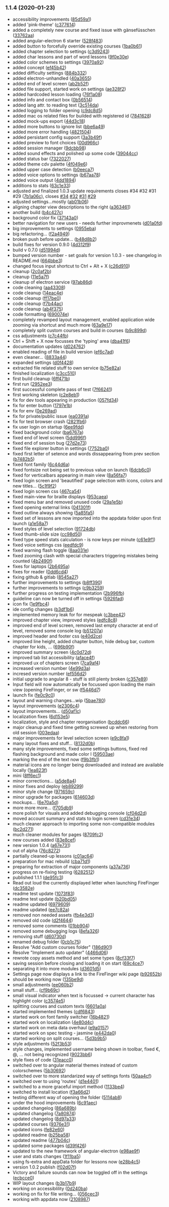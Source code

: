 ## <small>1.1.4 (2020-01-23)</small>

* accessibility improvements ([85d59a1](https://github.com/cc-cdv-lu/FireFinger/commit/85d59a1))
* added 'pink-theme' ([c377614](https://github.com/cc-cdv-lu/FireFinger/commit/c377614))
* added a completely new course and fixed issue with gänsefüsschen ([33762aa](https://github.com/cc-cdv-lu/FireFinger/commit/33762aa))
* added angular-electron 6 starter ([528f483](https://github.com/cc-cdv-lu/FireFinger/commit/528f483))
* added button to forcefully override existing courses ([1ba0b61](https://github.com/cc-cdv-lu/FireFinger/commit/1ba0b61))
* added chapter selection to settings ([c3d9243](https://github.com/cc-cdv-lu/FireFinger/commit/c3d9243))
* added char lessons and part of word lessons ([9f0e30e](https://github.com/cc-cdv-lu/FireFinger/commit/9f0e30e))
* added color schemes to settings ([3970a92](https://github.com/cc-cdv-lu/FireFinger/commit/3970a92))
* added concept ([ef45b42](https://github.com/cc-cdv-lu/FireFinger/commit/ef45b42))
* added difficulty settings ([884b332](https://github.com/cc-cdv-lu/FireFinger/commit/884b332))
* added electron-unhandled ([40a3655](https://github.com/cc-cdv-lu/FireFinger/commit/40a3655))
* added end of level screen ([ab2b52f](https://github.com/cc-cdv-lu/FireFinger/commit/ab2b52f))
* added file support, started work on settings ([ae328f2](https://github.com/cc-cdv-lu/FireFinger/commit/ae328f2))
* added hardcoded lesson loading ([76f1a08](https://github.com/cc-cdv-lu/FireFinger/commit/76f1a08))
* added info and contact box ([0b56514](https://github.com/cc-cdv-lu/FireFinger/commit/0b56514))
* added lang attr. to reading text ([3c514da](https://github.com/cc-cdv-lu/FireFinger/commit/3c514da))
* added logging to folder opening ([c9dc8d5](https://github.com/cc-cdv-lu/FireFinger/commit/c9dc8d5))
* added mac os related files for builded with registered id ([7841628](https://github.com/cc-cdv-lu/FireFinger/commit/7841628))
* added mock-ups export ([44d3c18](https://github.com/cc-cdv-lu/FireFinger/commit/44d3c18))
* added more buttons to ignore list ([bbe6a49](https://github.com/cc-cdv-lu/FireFinger/commit/bbe6a49))
* added more error handling ([4821504](https://github.com/cc-cdv-lu/FireFinger/commit/4821504))
* added persistant config support ([3a3b49f](https://github.com/cc-cdv-lu/FireFinger/commit/3a3b49f))
* added preview to font choices ([00d966c](https://github.com/cc-cdv-lu/FireFinger/commit/00d966c))
* added session manager ([9dcbb98](https://github.com/cc-cdv-lu/FireFinger/commit/9dcbb98))
* added sound effects and polished up some code ([39044cc](https://github.com/cc-cdv-lu/FireFinger/commit/39044cc))
* added status bar ([7322027](https://github.com/cc-cdv-lu/FireFinger/commit/7322027))
* added theme cdv palette ([4f049e6](https://github.com/cc-cdv-lu/FireFinger/commit/4f049e6))
* added upper case detection ([b0eeca7](https://github.com/cc-cdv-lu/FireFinger/commit/b0eeca7))
* added voice options to settings ([b67aa78](https://github.com/cc-cdv-lu/FireFinger/commit/b67aa78))
* added voice output ([4dd1894](https://github.com/cc-cdv-lu/FireFinger/commit/4dd1894))
* additions to stats ([63c1e33](https://github.com/cc-cdv-lu/FireFinger/commit/63c1e33))
* adjusted and finalized 1.0.3 update requirements closes #34 #32 #31 #29 ([7b1a06c](https://github.com/cc-cdv-lu/FireFinger/commit/7b1a06c)), closes [#34](https://github.com/cc-cdv-lu/FireFinger/issues/34) [#32](https://github.com/cc-cdv-lu/FireFinger/issues/32) [#31](https://github.com/cc-cdv-lu/FireFinger/issues/31) [#29](https://github.com/cc-cdv-lu/FireFinger/issues/29)
* adjusted settings...mostly ([ab01b06](https://github.com/cc-cdv-lu/FireFinger/commit/ab01b06))
* aligning chapter view descriptions to the right ([a363461](https://github.com/cc-cdv-lu/FireFinger/commit/a363461))
* another build ([b4c427c](https://github.com/cc-cdv-lu/FireFinger/commit/b4c427c))
* background color fix ([37143a0](https://github.com/cc-cdv-lu/FireFinger/commit/37143a0))
* better navigation for new users - needs further improvmenets ([d01a0fd](https://github.com/cc-cdv-lu/FireFinger/commit/d01a0fd))
* big improvements to settings ([0955eba](https://github.com/cc-cdv-lu/FireFinger/commit/0955eba))
* big refactoring... ([f2a4949](https://github.com/cc-cdv-lu/FireFinger/commit/f2a4949))
* broken push before update... ([b48d8b2](https://github.com/cc-cdv-lu/FireFinger/commit/b48d8b2))
* build fixes for version 0.9.0 ([4d312f9](https://github.com/cc-cdv-lu/FireFinger/commit/4d312f9))
* build v 0.7.0 ([d51994d](https://github.com/cc-cdv-lu/FireFinger/commit/d51994d))
* bumped version number - set goals for version 1.0.3 - see changelog in README.md ([664bbe3](https://github.com/cc-cdv-lu/FireFinger/commit/664bbe3))
* changed focus input shortcut to Ctrl + Alt + X ([c26d910](https://github.com/cc-cdv-lu/FireFinger/commit/c26d910))
* cleanup ([2c0af2b](https://github.com/cc-cdv-lu/FireFinger/commit/2c0af2b))
* cleanup ([11e5a7f](https://github.com/cc-cdv-lu/FireFinger/commit/11e5a7f))
* cleanup of electron service ([97ab86d](https://github.com/cc-cdv-lu/FireFinger/commit/97ab86d))
* code cleaning ([aa43308](https://github.com/cc-cdv-lu/FireFinger/commit/aa43308))
* code cleanup ([14eac4e](https://github.com/cc-cdv-lu/FireFinger/commit/14eac4e))
* code cleanup ([ff17be0](https://github.com/cc-cdv-lu/FireFinger/commit/ff17be0))
* code cleanup ([f7b44ac](https://github.com/cc-cdv-lu/FireFinger/commit/f7b44ac))
* code cleanup ([ab4f375](https://github.com/cc-cdv-lu/FireFinger/commit/ab4f375))
* code formatting ([690074e](https://github.com/cc-cdv-lu/FireFinger/commit/690074e))
* completely revamped layout management, enabled application wide zooming via shortcut and much more ([63a9e17](https://github.com/cc-cdv-lu/FireFinger/commit/63a9e17))
* completely split custom courses and build in courses ([b9c899d](https://github.com/cc-cdv-lu/FireFinger/commit/b9c899d))
* css adjustments ([c7c44fb](https://github.com/cc-cdv-lu/FireFinger/commit/c7c44fb))
* Ctrl + Shift + X now focusses the 'typing' area ([dba41f6](https://github.com/cc-cdv-lu/FireFinger/commit/dba41f6))
* documentation updates ([d024762](https://github.com/cc-cdv-lu/FireFinger/commit/d024762))
* enabled reading of file in build version ([ef6c7ad](https://github.com/cc-cdv-lu/FireFinger/commit/ef6c7ad))
* even cleaner... ([8833a44](https://github.com/cc-cdv-lu/FireFinger/commit/8833a44))
* expanded settings ([d0f4428](https://github.com/cc-cdv-lu/FireFinger/commit/d0f4428))
* extracted file related stuff to own service ([b75e82a](https://github.com/cc-cdv-lu/FireFinger/commit/b75e82a))
* finished localization ([c3cc510](https://github.com/cc-cdv-lu/FireFinger/commit/c3cc510))
* first build cleanup ([6ff471b](https://github.com/cc-cdv-lu/FireFinger/commit/6ff471b))
* first run ([2952ee3](https://github.com/cc-cdv-lu/FireFinger/commit/2952ee3))
* first successful complete pass of test ([7f66241](https://github.com/cc-cdv-lu/FireFinger/commit/7f66241))
* first working skeleton ([c2e8eb1](https://github.com/cc-cdv-lu/FireFinger/commit/c2e8eb1))
* fix for dev tools appearing in production ([057fd34](https://github.com/cc-cdv-lu/FireFinger/commit/057fd34))
* fix for enter button ([1797e1b](https://github.com/cc-cdv-lu/FireFinger/commit/1797e1b))
* fix for env ([0e269ad](https://github.com/cc-cdv-lu/FireFinger/commit/0e269ad))
* fix for private/public issue ([ea0391a](https://github.com/cc-cdv-lu/FireFinger/commit/ea0391a))
* fix for test browser crash ([2821fb6](https://github.com/cc-cdv-lu/FireFinger/commit/2821fb6))
* fix user login on startup ([6ee9fdd](https://github.com/cc-cdv-lu/FireFinger/commit/6ee9fdd))
* fixed background color ([ba6767a](https://github.com/cc-cdv-lu/FireFinger/commit/ba6767a))
* fixed end of level screen ([5dd996f](https://github.com/cc-cdv-lu/FireFinger/commit/5dd996f))
* fixed end of session bug ([27d2e73](https://github.com/cc-cdv-lu/FireFinger/commit/27d2e73))
* fixed file explorer button in settings ([7752ba0](https://github.com/cc-cdv-lu/FireFinger/commit/7752ba0))
* fixed first letter of setence and words dissappearing from prev section ([b7482b5](https://github.com/cc-cdv-lu/FireFinger/commit/b7482b5))
* fixed font family ([6c44d6a](https://github.com/cc-cdv-lu/FireFinger/commit/6c44d6a))
* fixed fontsize not being set to previous value on launch ([6dcb6c0](https://github.com/cc-cdv-lu/FireFinger/commit/6dcb6c0))
* fixed for verticalbars appearing in main view ([8a56fa7](https://github.com/cc-cdv-lu/FireFinger/commit/8a56fa7))
* fixed login screen and 'beautified' page selection with icons, colors and new titles... ([5c1f9f2](https://github.com/cc-cdv-lu/FireFinger/commit/5c1f9f2))
* fixed login screen css ([467ca54](https://github.com/cc-cdv-lu/FireFinger/commit/467ca54))
* fixed main-view for braille displays ([953caea](https://github.com/cc-cdv-lu/FireFinger/commit/953caea))
* fixed menu bar and removed unused code ([29a1e5b](https://github.com/cc-cdv-lu/FireFinger/commit/29a1e5b))
* fixed opening external links ([041301f](https://github.com/cc-cdv-lu/FireFinger/commit/041301f))
* fixed outline always showing ([5a85fa5](https://github.com/cc-cdv-lu/FireFinger/commit/5a85fa5))
* fixed set of lessons are now imported into the appdata folder upon first launch ([a1e58a7](https://github.com/cc-cdv-lu/FireFinger/commit/a1e58a7))
* fixed styles of level selection ([91724db](https://github.com/cc-cdv-lu/FireFinger/commit/91724db))
* fixed thumb-slide size ([cc98d50](https://github.com/cc-cdv-lu/FireFinger/commit/cc98d50))
* fixed type speed stats calculation - is now keys per minute ([c61e9f1](https://github.com/cc-cdv-lu/FireFinger/commit/c61e9f1))
* fixed voice settings css ([eedfdc9](https://github.com/cc-cdv-lu/FireFinger/commit/eedfdc9))
* fixed warning flash toggle ([8aa031e](https://github.com/cc-cdv-lu/FireFinger/commit/8aa031e))
* fixed zooming clash with special characters triggering mistakes being counted ([4b2490f](https://github.com/cc-cdv-lu/FireFinger/commit/4b2490f))
* fixes for laptops ([2b6495a](https://github.com/cc-cdv-lu/FireFinger/commit/2b6495a))
* fixes for reader ([0dd6cd4](https://github.com/cc-cdv-lu/FireFinger/commit/0dd6cd4))
* fixing github & gitlab ([8545a27](https://github.com/cc-cdv-lu/FireFinger/commit/8545a27))
* further improvements to settings ([b8ff390](https://github.com/cc-cdv-lu/FireFinger/commit/b8ff390))
* further improvements to settings ([c9b3259](https://github.com/cc-cdv-lu/FireFinger/commit/c9b3259))
* further progress on testing implementation ([2b996fb](https://github.com/cc-cdv-lu/FireFinger/commit/2b996fb))
* guideline can now be turned off in settings ([5926fad](https://github.com/cc-cdv-lu/FireFinger/commit/5926fad))
* icon fix ([1e9fbc4](https://github.com/cc-cdv-lu/FireFinger/commit/1e9fbc4))
* ide config changes ([b3df1b6](https://github.com/cc-cdv-lu/FireFinger/commit/b3df1b6))
* implemented memory leak for for mespeak ([c3bee42](https://github.com/cc-cdv-lu/FireFinger/commit/c3bee42))
* improved chapter view, improved styles ([edfc8c8](https://github.com/cc-cdv-lu/FireFinger/commit/edfc8c8))
* improved end of level screen, removed last empty character at end of level, removed some console log ([b51207a](https://github.com/cc-cdv-lu/FireFinger/commit/b51207a))
* improved header and footer css ([e40d2ce](https://github.com/cc-cdv-lu/FireFinger/commit/e40d2ce))
* improved line height, added chapter button, hide debug bar, custom chapter for kids, ... ([696b90f](https://github.com/cc-cdv-lu/FireFinger/commit/696b90f))
* improved summary screen ([4c0d72d](https://github.com/cc-cdv-lu/FireFinger/commit/4c0d72d))
* improved tab list accessibility ([aface4f](https://github.com/cc-cdv-lu/FireFinger/commit/aface4f))
* improved ux of chapters screen ([7ca9af4](https://github.com/cc-cdv-lu/FireFinger/commit/7ca9af4))
* increased version number ([4e99d3a](https://github.com/cc-cdv-lu/FireFinger/commit/4e99d3a))
* incresed version number ([ef556d2](https://github.com/cc-cdv-lu/FireFinger/commit/ef556d2))
* initial upgrade to angular 8 - stuff is still plenty broken ([c357e89](https://github.com/cc-cdv-lu/FireFinger/commit/c357e89))
* Input field will now automatically be focussed upon loading the main view (opening FireFinger, or sw ([f5446d7](https://github.com/cc-cdv-lu/FireFinger/commit/f5446d7))
* launch fix ([fe0c9c0](https://github.com/cc-cdv-lu/FireFinger/commit/fe0c9c0))
* layout and warning changes...wip ([5bae780](https://github.com/cc-cdv-lu/FireFinger/commit/5bae780))
* layout improvements ([e2306c4](https://github.com/cc-cdv-lu/FireFinger/commit/e2306c4))
* layout improvements... ([d50af1c](https://github.com/cc-cdv-lu/FireFinger/commit/d50af1c))
* localization fixes ([6d153e5](https://github.com/cc-cdv-lu/FireFinger/commit/6d153e5))
* localization, style and chapter reorganisation ([bcddc66](https://github.com/cc-cdv-lu/FireFinger/commit/bcddc66))
* major cleanup and fixed time getting screwed up when restoring from old session ([003edaa](https://github.com/cc-cdv-lu/FireFinger/commit/003edaa))
* major improvements for level selection screen ([e9c8fa1](https://github.com/cc-cdv-lu/FireFinger/commit/e9c8fa1))
* many layout fixes and stuff... ([8132d0b](https://github.com/cc-cdv-lu/FireFinger/commit/8132d0b))
* many style improvements, fixed some settings buttons, fixed red flashing background and made color l ([59503ae](https://github.com/cc-cdv-lu/FireFinger/commit/59503ae))
* marking the end of the text now ([f9b3fb1](https://github.com/cc-cdv-lu/FireFinger/commit/f9b3fb1))
* material icons are no longer being downloaded and instead are available locally ([1ea823f](https://github.com/cc-cdv-lu/FireFinger/commit/1ea823f))
* mini ([8ff6ec1](https://github.com/cc-cdv-lu/FireFinger/commit/8ff6ec1))
* minor corrections... ([a5de8a4](https://github.com/cc-cdv-lu/FireFinger/commit/a5de8a4))
* minor fixes and deploy ([eb89299](https://github.com/cc-cdv-lu/FireFinger/commit/eb89299))
* minor style change ([971659c](https://github.com/cc-cdv-lu/FireFinger/commit/971659c))
* minor upgrade for packages ([614603d](https://github.com/cc-cdv-lu/FireFinger/commit/614603d))
* mockups... ([6e70a5d](https://github.com/cc-cdv-lu/FireFinger/commit/6e70a5d))
* more more more... ([f705db9](https://github.com/cc-cdv-lu/FireFinger/commit/f705db9))
* more polish for visuals and added debugging console ([cf04d2d](https://github.com/cc-cdv-lu/FireFinger/commit/cf04d2d))
* moved account summary and stats to login screen ([cd31e34](https://github.com/cc-cdv-lu/FireFinger/commit/cd31e34))
* much cleaner approach to importing some non-compatible modules ([bc2d271](https://github.com/cc-cdv-lu/FireFinger/commit/bc2d271))
* much cleaner modules for pages ([8709fc2](https://github.com/cc-cdv-lu/FireFinger/commit/8709fc2))
* new courses added ([83e8cef](https://github.com/cc-cdv-lu/FireFinger/commit/83e8cef))
* new version 1.0.4 ([a67e731](https://github.com/cc-cdv-lu/FireFinger/commit/a67e731))
* out of alpha ([76c8272](https://github.com/cc-cdv-lu/FireFinger/commit/76c8272))
* partially cleaned-up lessons ([c01ac64](https://github.com/cc-cdv-lu/FireFinger/commit/c01ac64))
* preparation for mac rebuild ([cba71d1](https://github.com/cc-cdv-lu/FireFinger/commit/cba71d1))
* preparing for extraction of major components ([a37a736](https://github.com/cc-cdv-lu/FireFinger/commit/a37a736))
* progress on re-fixing testing ([6282512](https://github.com/cc-cdv-lu/FireFinger/commit/6282512))
* published 1.1.1 ([de95fc3](https://github.com/cc-cdv-lu/FireFinger/commit/de95fc3))
* Read out loud the currently displayed letter when launching FireFinger ([dc3582e](https://github.com/cc-cdv-lu/FireFinger/commit/dc3582e))
* readme test update ([1073f83](https://github.com/cc-cdv-lu/FireFinger/commit/1073f83))
* readme test update ([b20bd05](https://github.com/cc-cdv-lu/FireFinger/commit/b20bd05))
* readme updated ([6979609](https://github.com/cc-cdv-lu/FireFinger/commit/6979609))
* readme updated ([ee7c82a](https://github.com/cc-cdv-lu/FireFinger/commit/ee7c82a))
* removed non needed assets ([fb4e3d3](https://github.com/cc-cdv-lu/FireFinger/commit/fb4e3d3))
* removed old code ([d2f4644](https://github.com/cc-cdv-lu/FireFinger/commit/d2f4644))
* removed some comments ([01bb904](https://github.com/cc-cdv-lu/FireFinger/commit/01bb904))
* removed some debugging logs ([8efa326](https://github.com/cc-cdv-lu/FireFinger/commit/8efa326))
* removing stuff ([d60730d](https://github.com/cc-cdv-lu/FireFinger/commit/d60730d))
* renamed debug folder ([0cb1c75](https://github.com/cc-cdv-lu/FireFinger/commit/0cb1c75))
* Resolve "Add custom courses folder" ([186d901](https://github.com/cc-cdv-lu/FireFinger/commit/186d901))
* Resolve "Implement auto updater" ([4466d06](https://github.com/cc-cdv-lu/FireFinger/commit/4466d06))
* rewrote copy assets method and set some types ([8cf33f7](https://github.com/cc-cdv-lu/FireFinger/commit/8cf33f7))
* saving session before closing and loading it on start ([69c4ce7](https://github.com/cc-cdv-lu/FireFinger/commit/69c4ce7))
* separating it into more modules ([d3601d5](https://github.com/cc-cdv-lu/FireFinger/commit/d3601d5))
* Settings page now displays a link to the FireFinger wiki page ([b92652b](https://github.com/cc-cdv-lu/FireFinger/commit/b92652b))
* should be working now ([135be9d](https://github.com/cc-cdv-lu/FireFinger/commit/135be9d))
* small adjustments ([ee060b2](https://github.com/cc-cdv-lu/FireFinger/commit/ee060b2))
* small stuff... ([cf9b69c](https://github.com/cc-cdv-lu/FireFinger/commit/cf9b69c))
* small visual indicator when text is focussed -> current character has highlight color ([c3574e5](https://github.com/cc-cdv-lu/FireFinger/commit/c3574e5))
* splitting courses and custom texts ([6601a0a](https://github.com/cc-cdv-lu/FireFinger/commit/6601a0a))
* started implemented themes ([cdf6843](https://github.com/cc-cdv-lu/FireFinger/commit/cdf6843))
* started work on font family switcher ([16b4821](https://github.com/cc-cdv-lu/FireFinger/commit/16b4821))
* started work on localization ([4e80d4c](https://github.com/cc-cdv-lu/FireFinger/commit/4e80d4c))
* started work on meta data overhaul ([e9a0157](https://github.com/cc-cdv-lu/FireFinger/commit/e9a0157))
* started work on spec testing - jasmine ([e442da0](https://github.com/cc-cdv-lu/FireFinger/commit/e442da0))
* started working on split courses... ([5d3b9b5](https://github.com/cc-cdv-lu/FireFinger/commit/5d3b9b5))
* style adjustments ([52f3b53](https://github.com/cc-cdv-lu/FireFinger/commit/52f3b53))
* style changes, implemented username being shown in toolbar, fixed €, @, ... not being recognized ([9023bb6](https://github.com/cc-cdv-lu/FireFinger/commit/9023bb6))
* style fixes of code ([31eacc0](https://github.com/cc-cdv-lu/FireFinger/commit/31eacc0))
* switched over to angular material themes instead of custom colorschemes ([5b30692](https://github.com/cc-cdv-lu/FireFinger/commit/5b30692))
* switched over to more standarized way of settings fonts ([50aa4cf](https://github.com/cc-cdv-lu/FireFinger/commit/50aa4cf))
* switched over to using 'routes' ([d1e4401](https://github.com/cc-cdv-lu/FireFinger/commit/d1e4401))
* switched to a more graceful import method ([1133be4](https://github.com/cc-cdv-lu/FireFinger/commit/1133be4))
* switched to install location ([f3a66d2](https://github.com/cc-cdv-lu/FireFinger/commit/f3a66d2))
* testing different way of opening the folder ([5114ab8](https://github.com/cc-cdv-lu/FireFinger/commit/5114ab8))
* under the hood improvements ([6c91aec](https://github.com/cc-cdv-lu/FireFinger/commit/6c91aec))
* updated changelog ([86a689b](https://github.com/cc-cdv-lu/FireFinger/commit/86a689b))
* updated changelog ([7a80874](https://github.com/cc-cdv-lu/FireFinger/commit/7a80874))
* updated changelog ([8d97a33](https://github.com/cc-cdv-lu/FireFinger/commit/8d97a33))
* updated courses ([9376e31](https://github.com/cc-cdv-lu/FireFinger/commit/9376e31))
* updated icons ([fe82e60](https://github.com/cc-cdv-lu/FireFinger/commit/fe82e60))
* updated readme ([b25ba58](https://github.com/cc-cdv-lu/FireFinger/commit/b25ba58))
* updated readme ([477b04c](https://github.com/cc-cdv-lu/FireFinger/commit/477b04c))
* updated some packages ([d39f426](https://github.com/cc-cdv-lu/FireFinger/commit/d39f426))
* updated to the new framework of angular-electron ([e98ae9f](https://github.com/cc-cdv-lu/FireFinger/commit/e98ae9f))
* user and stats changes ([1f11ba5](https://github.com/cc-cdv-lu/FireFinger/commit/1f11ba5))
* using fs-extra and appData folder for lessons now ([e28b4c5](https://github.com/cc-cdv-lu/FireFinger/commit/e28b4c5))
* version 1.0.2 publish ([f02d07f](https://github.com/cc-cdv-lu/FireFinger/commit/f02d07f))
* Victory and failure sounds can now be toggled off in the settings ([ecbcce0](https://github.com/cc-cdv-lu/FireFinger/commit/ecbcce0))
* WIP layout changes ([b3b17b9](https://github.com/cc-cdv-lu/FireFinger/commit/b3b17b9))
* working on accessiblility ([0d240ba](https://github.com/cc-cdv-lu/FireFinger/commit/0d240ba))
* working on fix for file writing... ([056cec3](https://github.com/cc-cdv-lu/FireFinger/commit/056cec3))
* working with appdata now ([2108987](https://github.com/cc-cdv-lu/FireFinger/commit/2108987))



